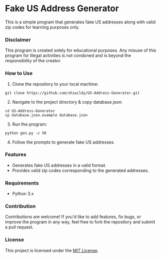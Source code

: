 # Fake US Address Generator
This is a simple program that generates fake US addresses along with valid zip codes for learning purposes only. 

### Disclaimer
This program is created solely for educational purposes. Any misuse of this program for illegal activities is not condoned and is beyond the responsibility of the creator.

### How to Use
1. Clone the repository to your local machine:

```
git clone https://github.com/shiwildy/US-Address-Generator.git
```

2. Navigate to the project directory & copy database.json:

```
cd US-Address-Generator
cp database.json.example database.json
```

3. Run the program:

```
python gen.py -c 50
```

4. Follow the prompts to generate fake US addresses.

### Features
- Generates fake US addresses in a valid format.
- Provides valid zip codes corresponding to the generated addresses.

### Requirements
- Python 3.x

### Contribution
Contributions are welcome! If you'd like to add features, fix bugs, or improve the program in any way, feel free to fork the repository and submit a pull request.

### License
This project is licensed under the [MIT License](LICENSE).